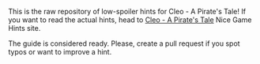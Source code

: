 This is the raw repository of low-spoiler hints for Cleo - A Pirate's Tale! If you want to read the actual hints, head to [Cleo - A Pirate's Tale](https://www.nicegamehints.com/guide/cleo/) Nice Game Hints site.

The guide is considered ready. Please, create a pull request if you spot typos or want to improve a hint.
